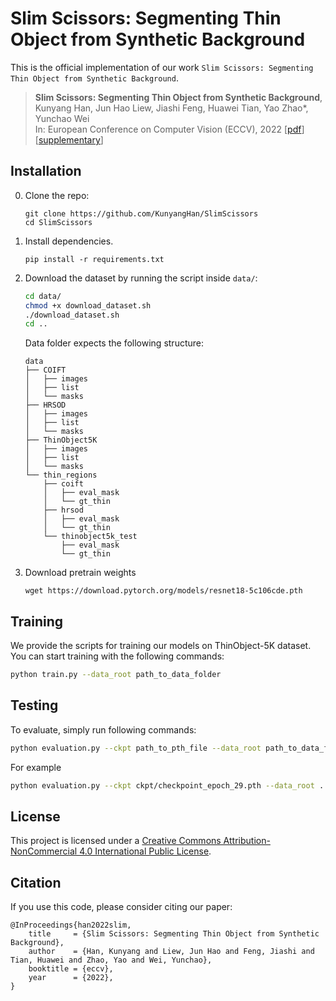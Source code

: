 # Slim Scissors: Segmenting Thin Object from Synthetic Background
This is the official implementation of our work `Slim Scissors: Segmenting Thin Object from Synthetic Background`.

> **Slim Scissors: Segmenting Thin Object from Synthetic Background**,            
> Kunyang Han, Jun Hao Liew, Jiashi Feng, Huawei Tian, Yao Zhao*, Yunchao Wei  
> In: European Conference on Computer Vision (ECCV), 2022
> [[pdf](https://www.ecva.net/papers/eccv_2022/papers_ECCV/papers/136890375.pdf)] [[supplementary](https://www.ecva.net/papers/eccv_2022/papers_ECCV/papers/136890375-supp.pdf)]

## Installation

0. Clone the repo:
    ```
    git clone https://github.com/KunyangHan/SlimScissors
    cd SlimScissors
    ```

1. Install dependencies.
    ```
    pip install -r requirements.txt
    ```

2. Download the dataset by running the script inside ```data/```:
    ```.bash
    cd data/
    chmod +x download_dataset.sh
    ./download_dataset.sh
    cd ..
    ```
    Data folder expects the following structure:

    ```Shell
    data
    ├── COIFT
    │   ├── images
    │   ├── list
    │   └── masks
    ├── HRSOD
    │   ├── images
    │   ├── list
    │   └── masks
    ├── ThinObject5K
    │   ├── images
    │   ├── list
    │   └── masks
    └── thin_regions
        ├── coift
        │   ├── eval_mask
        │   └── gt_thin
        ├── hrsod
        │   ├── eval_mask
        │   └── gt_thin
        └── thinobject5k_test
            ├── eval_mask
            └── gt_thin
    ```

1. Download pretrain weights
    ```
    wget https://download.pytorch.org/models/resnet18-5c106cde.pth
    ```

## Training
We provide the scripts for training our models on ThinObject-5K dataset. You can start training with the following commands:
```.bash
python train.py --data_root path_to_data_folder
```

## Testing

To evaluate, simply run following commands:
```.bash
python evaluation.py --ckpt path_to_pth_file --data_root path_to_data_folder --dataset target_dataset
```

For example
```.bash
python evaluation.py --ckpt ckpt/checkpoint_epoch_29.pth --data_root ../data --dataset HRSOD
```


## License
This project is licensed under a [Creative Commons Attribution-NonCommercial 4.0 International Public License](https://creativecommons.org/licenses/by-nc/4.0/legalcode).


## Citation
If you use this code, please consider citing our paper:

    @InProceedings{han2022slim,
        title     = {Slim Scissors: Segmenting Thin Object from Synthetic Background},
        author    = {Han, Kunyang and Liew, Jun Hao and Feng, Jiashi and Tian, Huawei and Zhao, Yao and Wei, Yunchao},
        booktitle = {eccv},
        year      = {2022},
    }
